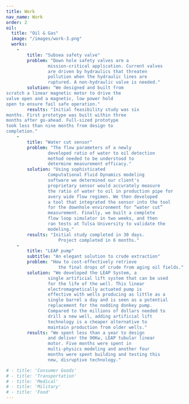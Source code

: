```yaml
---
title: Work
nav_name: Work
order: 2
oil:
  title: "Oil & Gas"
  image: "/images/work-3.png"
  works:
    - 
        title: "Subsea safety valve"
        problem: "Down hole safety valves are a
                mission-critical application. Current valves
                are driven by hydraulics that threaten
                pollution when the hydraulic lines are
                ruptured. A non-hydraulic valve is needed."
        solution: "We designed and built from
scratch a linear magnetic motor to drive the
valve open and a magnetic, low power hold
open to ensure fail safe operation."
        results: "Initial feasibility study was six
months. First prototype was built within three
months after go-ahead. Full-sized prototype
took less than nine months from design to
completion."
    - 
        title: "Water cut sensor"
        problem: "The flow parameters of a newly
                developed ratio of water to oil detection
                method needed to be understood to
                determine measurement efficacy."
        solution: "Using sophisticated
                Computational Fluid Dynamics modeling
                software we determined our client's
                proprietary sensor would accurately measure
                the ratio of water to oil in production pipe for
                avery wide flow regimen. We then developed
                a tool that integrated the sensor into the tool
                for the downhole environment for “water cut”
                measurement. Finally, we built a complete
                flow loop simulator in two weeks, and then
                ran tests at Tulsa University to validate the
                modeling."
        results: "Initial study completed in 30 days.
                    Project completed in 6 months."
    - 
        title: "LEAP pump"
        subtitle: "An elegant solution to crude extraction"
        problem: "How to cost-effectively retrieve
                    the final drops of crude from aging oil fields."
        solution: "We developed the LEAP System, a
                single artificial lift system that can be used
                for the life of the well. This linear
                electromagnetically actuated pump is
                effective with wells producing as little as a
                single barrel a day and is seen as a potential
                replacement for the nodding donkey pump.
                Compared to the millions of dollars needed to
                drill a new well, adding artificial lift
                technology is a cheaper alternative to
                maintain production from older wells."
        results: "We spent less than a year to design
                and deliver the 90Kw, LEAP tubular linear
                motor. Five months were spent in
                multi-physics modeling and another four
                months were spent building and testing this
                new, disruptive technology."

# - title: 'Consumer Goods'
# - title: 'Transportation'
# - title: 'Medical'
# - title: 'Military'
# - title: 'Food'
---
```


<text-image image="/images/work-1.png">
<template v-slot:left>
<h2>We specialize in</h2>
<h1>Not specializing</h1>
<p>
    The diversity of industries we work in is one of
    our greatest strengths. Our ability to
    cross-pollinate information, ideas, and insights
    from a wide swath of sectors leads to pioneering
    outcomes. Check out these customer success
    briefs to see how we found innovative solutions
    to some of their toughest problems.
</p>
</template>
</text-image>

<work-hor :work="oil">
</work-hor>